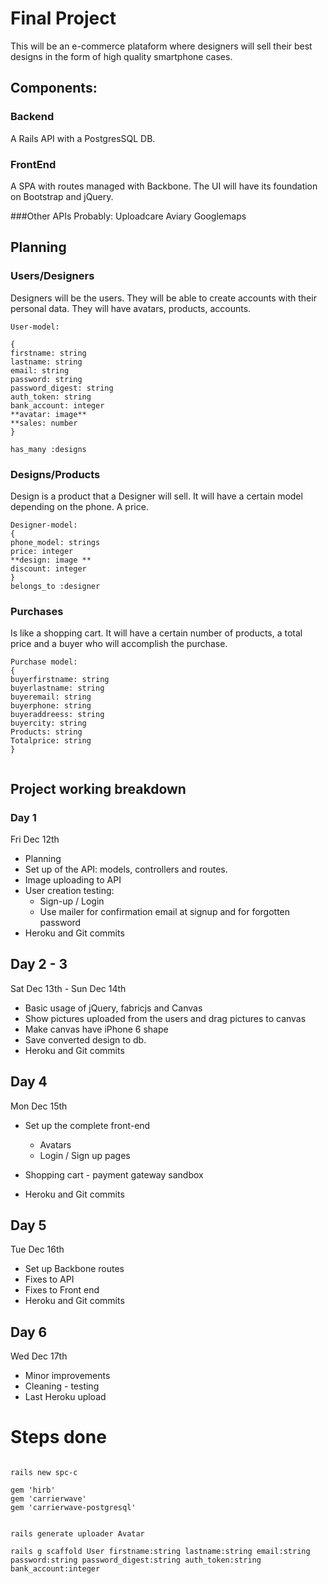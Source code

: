 # Final Project 

This will be an e-commerce plataform where designers will sell their best designs in the form of high quality smartphone cases.

## Components:

### Backend
A Rails API with a PostgresSQL DB.

### FrontEnd
A SPA with routes managed with Backbone.
The UI will have its foundation on Bootstrap and jQuery.

###Other APIs
Probably:
Uploadcare
Aviary
Googlemaps


## Planning

### Users/Designers

Designers will be the users. They will be able to create accounts with their personal data. They will have avatars, products, accounts. 

~~~
User-model:

{
firstname: string
lastname: string
email: string
password: string
password_digest: string
auth_token: string
bank_account: integer
**avatar: image**
**sales: number
}

has_many :designs
~~~

### Designs/Products
Design is a product that a Designer will sell. 
It will have a certain model depending on the phone. A price. 

~~~
Designer-model:
{
phone_model: strings 
price: integer
**design: image **
discount: integer
}
belongs_to :designer
~~~


### Purchases
Is like a shopping cart. It will have a certain number of products, a total price and a buyer who will accomplish the purchase.

~~~
Purchase model:
{
buyerfirstname: string
buyerlastname: string
buyeremail: string
buyerphone: string
buyeraddreess: string
buyercity: string
Products: string
Totalprice: string
}


~~~

## Project working breakdown

### Day 1 

Fri Dec 12th

* Planning
* Set up of the API: models, controllers and routes.
* Image uploading to API
* User creation testing:
	* Sign-up / Login 
	* Use mailer for confirmation email at signup and for forgotten password
* Heroku and Git commits

## Day 2	- 3

Sat Dec 13th - Sun Dec 14th

* Basic usage of jQuery, fabricjs and Canvas
* Show pictures uploaded from the users and drag pictures to canvas
* Make canvas have iPhone 6 shape
* Save converted design to db.
* Heroku and Git commits

## Day 4

Mon Dec 15th

* Set up the complete front-end
	* Avatars
	* Login / Sign up pages
	
* Shopping cart - payment gateway sandbox
* Heroku and Git commits

## Day 5

Tue Dec 16th

* Set up Backbone routes
* Fixes to API
* Fixes to Front end 
* Heroku and Git commits

## Day 6
Wed Dec 17th

* Minor improvements 
* Cleaning - testing
* Last Heroku upload 



# Steps done
~~~

rails new spc-c

gem 'hirb'
gem 'carrierwave'
gem 'carrierwave-postgresql'


rails generate uploader Avatar

rails g scaffold User firstname:string lastname:string email:string password:string password_digest:string auth_token:string bank_account:integer



~~~